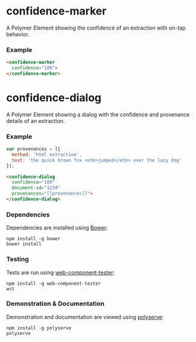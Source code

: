 # confidence-marker

A Polymer Element showing the confidence of an extraction with on-tap behavior.

### Example
```html
<confidence-marker
  confidence="100">
</confidence-marker>
```

# confidence-dialog

A Polymer Element showing a dialog with the confidence and provenance details of an extraction.

### Example
```js
var provenances = [{
  method: 'html extraction',
  text: 'the quick brown fox <etk>jumped</etk> over the lazy dog'
}];
```

```html
<confidence-dialog
  confidence="100"
  document-id="1234"
  provenances="[[provenances]]">
</confidence-dialog>
```

### Dependencies

Dependencies are installed using [Bower](http://bower.io/):

    npm install -g bower
    bower install

### Testing

Tests are run using [web-component-tester](https://github.com/Polymer/web-component-tester):

    npm install -g web-component-tester
    wct

### Demonstration & Documentation

Demonstration and documentation are viewed using [polyserve](https://github.com/PolymerLabs/polyserve):

    npm install -g polyserve
    polyserve
